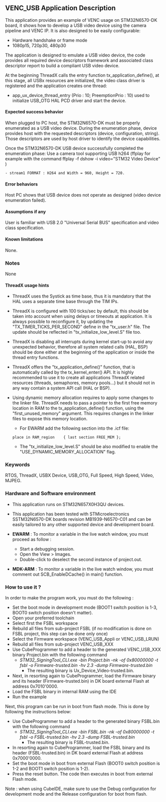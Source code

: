 
## <b>VENC_USB Application Description</b>

This application provides an example of VENC usage on STM32N6570-DK board,
it shows how to develop a USB video device using the camera pipeline and VENC IP.
It is also designed to be easily configurable:

  - Hardware handshake or frame mode
  - 1080p15, 720p30, 480p30

The application is designed to emulate a USB video device, the code provides all required device descriptors framework
and associated class descriptor report to build a compliant USB video device.

At the beginning ThreadX calls the entry function tx_application_define(), at this stage, all USBx resources
are initialized, the video class driver is registered and the application creates one thread:

  - app_ux_device_thread_entry (Prio : 10; PreemptionPrio : 10) used to initialize USB_OTG HAL PCD driver and start the device.

#### <b>Expected success behavior</b>

When plugged to PC host, the STM32N6570-DK must be properly enumerated as a USB video device.
During the enumeration phase, device provides host with the requested descriptors (device, configuration, string).
Those descriptors are used by host driver to identify the device capabilities.

Once the STM32N6570-DK USB device successfully completed the enumeration phase:
Use a camera tool supporting USB h264 (ffplay for example with the command  ffplay -f dshow -i video="STM32 Video Device" )

    - stream1 FORMAT : H264 and Width = 960, Height = 720.


#### <b>Error behaviors</b>

Host PC shows that USB device does not operate as designed (video device enumeration failed).

#### <b>Assumptions if any</b>

User is familiar with USB 2.0 "Universal Serial BUS" specification and video class specification.

#### <b>Known limitations</b>

None.

### <b>Notes</b>

None

#### <b>ThreadX usage hints</b>

 - ThreadX uses the Systick as time base, thus it is mandatory that the HAL uses a separate time base through the TIM IPs.
 - ThreadX is configured with 100 ticks/sec by default, this should be taken into account when using delays or timeouts at application. It is always possible to reconfigure it, by updating the "TX_TIMER_TICKS_PER_SECOND" define in the "tx_user.h" file. The update should be reflected in "tx_initialize_low_level.S" file too.
 - ThreadX is disabling all interrupts during kernel start-up to avoid any unexpected behavior, therefore all system related calls (HAL, BSP) should be done either at the beginning of the application or inside the thread entry functions.
 - ThreadX offers the "tx_application_define()" function, that is automatically called by the tx_kernel_enter() API.
   It is highly recommended to use it to create all applications ThreadX related resources (threads, semaphores, memory pools...)  but it should not in any way contain a system API call (HAL or BSP).
 - Using dynamic memory allocation requires to apply some changes to the linker file.
   ThreadX needs to pass a pointer to the first free memory location in RAM to the tx_application_define() function,
   using the "first_unused_memory" argument.
   This requires changes in the linker files to expose this memory location.
    + For EWARM add the following section into the .icf file:
     ```
     place in RAM_region    { last section FREE_MEM };
     ```

    + The "tx_initialize_low_level.S" should be also modified to enable the "USE_DYNAMIC_MEMORY_ALLOCATION" flag.

### <b>Keywords</b>

RTOS, ThreadX, USBX Device, USB_OTG, Full Speed, High Speed, Video, MJPEG.

### <b>Hardware and Software environment</b>

  - This application runs on STM32N657X0H3QU devices.
  - This application has been tested with STMicroelectronics SSTM32N6570-DK boards revision MB1939-N6570-C01 and can be easily tailored to any other supported device and development board.

  - **EWARM** : To monitor a variable in the live watch window, you must proceed as follow :
    - Start a debugging session.
    - Open the View > Images.
    - Double-click to deselect the second instance of project.out.

  - **MDK-ARM** : To monitor a variable in the live watch window, you must comment out SCB_EnableDCache() in main() function.

### <b>How to use it ?</b>

In order to make the program work, you must do the following :

 - Set the boot mode in development mode (BOOT1 switch position is 1-3, BOOT0 switch position doesn't matter).
 - Open your preferred toolchain
 - Select first the FSBL workspace
 - Rebuild all files from sub-project FSBL (if no modification is done on FSBL project, this step can be done only once)
 - Select the Firmware workspace (VENC_USB_Appli or VENC_USB_LRUN)
 - Rebuild all files from sub-project VENC_USB_XXX
 - Use CubeProgrammer to add a header to the generated VENC_USB_XXX binary Project.bin with the following command
   - *STM32_SigningTool_CLI.exe -bin Project.bin -nk -of 0x80000000 -t fsbl -o Firmware-trusted.bin -hv 2.3 -dump Firmware-trusted.bin*
       - The resulting binary is Ux_Device_Video-trusted.bin.
 - Next, in resorting again to CubeProgrammer, load the Firmware binary and its header (Firmware-trusted.bin) in DK board external Flash at address 0x7010'0000.
 - Load the FSBL binary in internal RAM using the IDE
 - Run the example

 Next, this program can be run in boot from flash mode. This is done by following the instructions below:

 - Use  CubeProgrammer to add a header to the generated binary FSBL.bin with the following command
   - *STM32_SigningTool_CLI.exe -bin FSBL.bin -nk -of 0x80000000 -t fsbl -o FSBL-trusted.bin -hv 2.3 -dump FSBL-trusted.bin*
       - The resulting binary is FSBL-trusted.bin.
 - In resorting again to CubeProgrammer, load the FSBL binary and its header (FSBL-trusted.bin) in DK board external Flash at address 0x7000'0000.
 - Set the boot mode in boot from external Flash (BOOT0 switch position is 1-2 and BOOT1 switch position is 1-2).
 - Press the reset button. The code then executes in boot from external Flash mode.

 Note : when using CubeIDE, make sure to use the Debug configuration for development mode and the Release configuration for boot from flash.